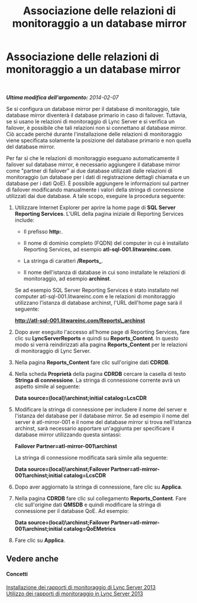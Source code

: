 ﻿---
title: Associazione delle relazioni di monitoraggio a un database mirror
TOCTitle: Associazione delle relazioni di monitoraggio a un database mirror
ms:assetid: 42b797c6-8db8-4ad7-886e-8ddf8deb06f9
ms:mtpsurl: https://technet.microsoft.com/it-it/library/JJ945624(v=OCS.15)
ms:contentKeyID: 52062138
ms.date: 08/24/2015
mtps_version: v=OCS.15
ms.translationtype: HT
---

# Associazione delle relazioni di monitoraggio a un database mirror

 

_**Ultima modifica dell'argomento:** 2014-02-07_

Se si configura un database mirror per il database di monitoraggio, tale database mirror diventerà il database primario in caso di failover. Tuttavia, se si usano le relazioni di monitoraggio di Lync Server e si verifica un failover, è possibile che tali relazioni non si connettano al database mirror. Ciò accade perché durante l'installazione delle relazioni di monitoraggio viene specificata solamente la posizione del database primario e non quella del database mirror.

Per far sì che le relazioni di monitoraggio eseguano automaticamente il failover sul database mirror, è necessario aggiungere il database mirror come "partner di failover" ai due database utilizzati dalle relazioni di monitoraggio (un database per i dati di registrazione dettagli chiamata e un database per i dati QoE). È possibile aggiungere le informazioni sul partner di failover modificando manualmente i valori della stringa di connessione utilizzati dai due database. A tale scopo, eseguire la procedura seguente:

1.  Utilizzare Internet Explorer per aprire la home page di **SQL Server Reporting Services**. L'URL della pagina iniziale di Reporting Services include:
    
      - Il prefisso **http:**.
    
      - Il nome di dominio completo (FQDN) del computer in cui è installato Reporting Services, ad esempio **atl-sql-001.litwareinc.com**.
    
      - La stringa di caratteri **/Reports\_**.
    
      - Il nome dell'istanza di database in cui sono installate le relazioni di monitoraggio, ad esempio **archinst**.
    
    Se ad esempio SQL Server Reporting Services è stato installato nel computer atl-sql-001.litwareinc.com e le relazioni di monitoraggio utilizzano l'istanza di database archinst, l'URL dell'home page sarà il seguente:
    
    **http://atl-sql-001.litwareinc.com/Reports\_archinst**

2.  Dopo aver eseguito l'accesso all'home page di Reporting Services, fare clic su **LyncServerReports** e quindi su **Reports\_Content**. In questo modo si verrà reindirizzati alla pagina **Reports\_Content** per le relazioni di monitoraggio di Lync Server.

3.  Nella pagina **Reports\_Content** fare clic sull'origine dati **CDRDB**.

4.  Nella scheda **Proprietà** della pagina **CDRDB** cercare la casella di testo **Stringa di connessione**. La stringa di connessione corrente avrà un aspetto simile al seguente:
    
    **Data source=(local)\\archinst;initial catalog=LcsCDR**

5.  Modificare la stringa di connessione per includere il nome del server e l'istanza del database per il database mirror. Se ad esempio il nome del server è atl-mirror-001 e il nome del database mirror si trova nell'istanza archinst, sarà necessario apportare un'aggiunta per specificare il database mirror utilizzando questa sintassi:
    
    **Failover Partner=atl-mirror-001\\archinst**
    
    La stringa di connessione modificata sarà simile alla seguente:
    
    **Data source=(local)\\archinst;Failover Partner=atl-mirror-001\\archinst;initial catalog=LcsCDR**

6.  Dopo aver aggiornato la stringa di connessione, fare clic su **Applica**.

7.  Nella pagina **CDRDB** fare clic sul collegamento **Reports\_Content**. Fare clic sull'origine dati **QMSDB** e quindi modificare la stringa di connessione per il database QoE. Ad esempio:
    
    **Data source=(local)\\archinst;Failover Partner=atl-mirror-001\\archinst;initial catalog=QoEMetrics**

8.  Fare clic su **Applica**.

## Vedere anche

#### Concetti

[Installazione dei rapporti di monitoraggio di Lync Server 2013](lync-server-2013-installing-lync-server-2013-monitoring-reports.md)  
[Utilizzo dei rapporti di monitoraggio in Lync Server 2013](lync-server-2013-using-monitoring-reports.md)

